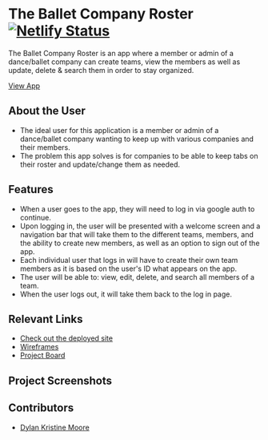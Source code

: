 
# The Ballet Company Roster  [![Netlify Status](https://api.netlify.com/api/v1/badges/4ab7e730-7ed3-4cfd-a988-66195e79a991/deploy-status)](https://app.netlify.com/sites/dkm-team-roster/deploys)
The Ballet Company Roster is an app where a member or admin of a dance/ballet company can create teams, view the members as well as update, delete & search them in order to stay organized.

[View App](#https://dkm-team-roster.netlify.app/)

## About the User
- The ideal user for this application is a member or admin of a dance/ballet company wanting to keep up with various companies and their members. 
- The problem this app solves is for companies to be able to keep tabs on their roster and update/change them as needed.

## Features 
- When a user goes to the app, they will need to log in via google auth to continue.
- Upon logging in, the user will be presented with a welcome screen and a navigation bar that will take them to the different teams, members, and the ability to create new members, as well as an option to sign out of the app.
- Each individual user that logs in will have to create their own team members as it is based on the user's ID what appears on the app.
- The user will be able to: view, edit, delete, and search all members of a team.
- When the user logs out, it will take them back to the log in page.

## Relevant Links
- [Check out the deployed site](https://dkm-team-roster.netlify.app/)
- [Wireframes](https://www.figma.com/file/PNrKQgRFfTTMoqDVMqtPka/Team-Roster?type=design&node-id=1%3A4&mode=dev)
- [Project Board](https://github.com/users/dylankmoore/projects/4)

## Project Screenshots 

## Contributors
- [Dylan Kristine Moore](https://github.com/dylankmoore)
